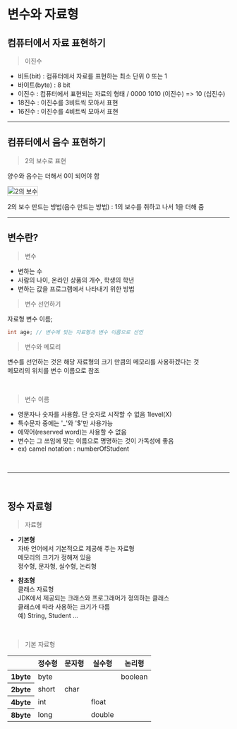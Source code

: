 <h1>변수와 자료형</h1>

<h2>컴퓨터에서 자료 표현하기</h2>

<blockquote>이진수</blockquote>

<ul>
    <li>비트(bit) : 컴퓨터에서 자료를 표현하는 최소 단위 0 또는 1</li>
    <li>바이트(byte) : 8 bit</li>
    <li>이진수 : 컴퓨터에서 표현되는 자료의 형태 / 0000 1010 (이진수) => 10 (십진수)
    </li>
    <li>18진수 : 이진수를 3비트씩 모아서 표현</li>
    <li>16진수 : 이진수를 4비트씩 모아서 표현</li>
</ul>



<hr />

<h2>컴퓨터에서 음수 표현하기</h2>

<blockquote>2의 보수로 표현</blockquote>

<p>양수와 음수는 더해서 0이 되어야 함</p>

<div>
    <img src="http://www.omnibuscode.com/board/files/attach/images/412/268/036/2a0ef92267a57d939f701c31b68f2917.png" alt="2의 보수" style="border: 1px solid #ccc;" />
</div>

<p>2의 보수 만드는 방법(음수 만드는 방법) : 1의 보수를 취하고 나서 1을 더해 줌</p>



<hr />

<h2>변수란?</h2>

<blockquote>변수</blockquote>

<ul>
    <li>변하는 수</li>
    <li>사람의 나이, 온라인 상품의 개수, 학생의 학년</li>
    <li>변하는 값을 프로그램에서 나타내기 위한 방법</li>
</ul>



<blockquote>변수 선언하기</blockquote>

<p>자료형 변수 이름;</p>

``` java
int age; // 변수에 맞는 자료형과 변수 이름으로 선언
```



<blockquote>변수와 메모리</blockquote>

<p>변수를 선언하는 것은 해당 자료형의 크기 만큼의 메모리를 사용하겠다는 것 <br />메모리의 위치를 변수 이름으로 참조</p><br />

<blockquote>변수 이름</blockquote>

<ul>
    <li>영문자나 숫자를 사용함. 단 숫자로 시작할 수 없음 1level(X)</li>
    <li>특수문자 중에는 &#39;_&#39;와 &#39;$&#39;만 사용가능</li>
    <li>에약어(reserved word)는 사용할 수 없음</li>
    <li>변수는 그 쓰임에 맞는 이름으로 명명하는 것이 가독성에 좋음</li>
    <li>ex) camel notation : numberOfStudent</li>
</ul><br /><hr /><br />

<h2>정수 자료형</h2>

<blockquote>자료형</blockquote>

<ul><li style="margin-bottom: 12px;"><strong>기본형</strong><br />
		자바 언어에서 기본적으로 제공해 주는 자료형<br />
    	메모리의 크기가 정해져 있음<br />
    	정수형, 문자형, 실수형, 논리형
    </li>
    <li><strong>참조형</strong><br />
    	클래스 자료형 <br />
        JDK에서 제공되는 크래스와 프로그래머가 정의하는 클래스<br />
        클래스에 따라 사용하는 크기가 다름<br />
        예) String, Student ...
    </li>
</ul><br />

<blockquote>기본 자료형</blockquote>

<div>
    <table>
        <thead>
        	<tr>
            	<th></th>
                <th>정수형</th>
                <th>문자형</th>
                <th>실수형</th>
                <th>논리형</th>
            </tr>
        </thead>
        <tbody>
        	<tr>
            	<th>1byte</th>
                <td>byte</td>
                <td></td>
                <td></td>
                <td>boolean</td>
            </tr>
            <tr>
                <th>2byte</th>
            	<td>short</td>
                <td>char</td>
                <td></td>
                <td></td>
            </tr>
            <tr>
            	<th>4byte</th>
                <td>int</td>
                <td></td>
                <td>float</td>
            	<td></td>
            </tr>
            <tr>
            	<th>8byte</th>
                <td>long</td>
                <td></td>
                <td>double</td>
                <td></td>
            </tr>
        </tbody>
    </table>
</div>









